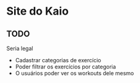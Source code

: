 # Site do Kaio

## TODO

Seria legal
- Cadastrar categorias de exercício
- Poder filtrar os exercícios por categoria
- O usuários poder ver os workouts dele mesmo

